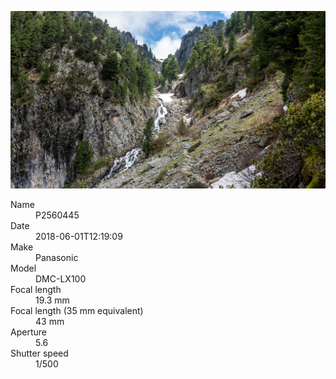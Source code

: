 [![P2560445](/photos/hd/P2560445.jpg)](/photos/full/P2560445.jpg?raw=true)

<dl>
  <dt>Name</dt>
  <dd>P2560445</dd>
  <dt>Date</dt>
  <dd>2018-06-01T12:19:09</dd>
  <dt>Make</dt>
  <dd>Panasonic</dd>
  <dt>Model</dt>
  <dd>DMC-LX100</dd>
  <dt>Focal length</dt>
  <dd>19.3 mm</dd>
  <dt>Focal length (35 mm equivalent)</dt>
  <dd>43 mm</dd>
  <dt>Aperture</dt>
  <dd>5.6</dd>
  <dt>Shutter speed</dt>
  <dd>1/500</dd>
</dl>
